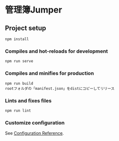 # 管理簿Jumper

## Project setup
```
npm install
```

### Compiles and hot-reloads for development
```
npm run serve
```

### Compiles and minifies for production
```
npm run build
rootフォルダの「manifest.json」をdistにコピーしてリリース
```

### Lints and fixes files
```
npm run lint
```

### Customize configuration
See [Configuration Reference](https://cli.vuejs.org/config/).
